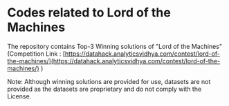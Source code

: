 # Codes related to Lord of the Machines

The repository contains Top-3 Winning solutions of "Lord of the Machines" (Competition Link : [https://datahack.analyticsvidhya.com/contest/lord-of-the-machines/](https://datahack.analyticsvidhya.com/contest/lord-of-the-machines/) )

Note: Although winning solutions are provided for use, datasets are not provided as the datasets are proprietary and do not comply with the License.
